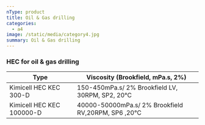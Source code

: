 ```yaml
---
nType: product
title: Oil & Gas drilling
categories:
  - a4
image: /static/media/category4.jpg
summary: Oil & Gas drilling
---
```


### HEC for oil & gas drilling

| Type                      | Viscosity (Brookfield, mPa.s, 2%)                  |
| ------------------------- | -------------------------------------------------- |
| Kimicell HEC KEC 300-D    | 150-450mPa.s/ 2% Brookfield LV, 30RPM, SP2, 20℃    |
| Kimicell HEC KEC 100000-D | 40000-50000mPa.s/ 2% Brookfield RV,20RPM, SP6 ,20℃ |
